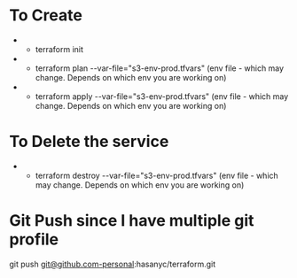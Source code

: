 # To Create
- - terraform init
- - terraform plan --var-file="s3-env-prod.tfvars" (env file - which may change. Depends on which env you are working on)
- - terraform apply --var-file="s3-env-prod.tfvars" (env file - which may change. Depends on which env you are working on)

# To Delete the service
- - terraform destroy --var-file="s3-env-prod.tfvars" (env file - which may change. Depends on which env you are working on)

# Git Push since I have multiple git profile
git push git@github.com-personal:hasanyc/terraform.git